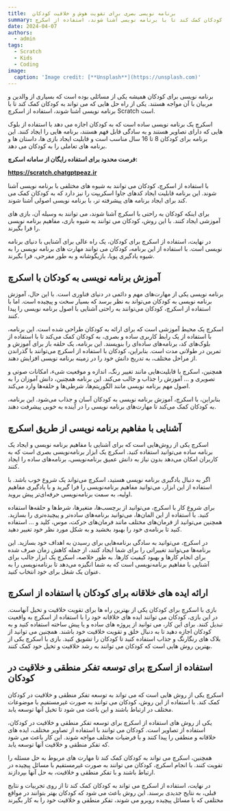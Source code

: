 ```yaml
---
title:  برنامه نویسی بصری برای تقویت هوش و خلاقیت کودکان
summary: برنامه نویسی برای کودکان همیشه یکی از مسائلی بوده است که بسیاری از والدین و مربیان با آن مواجه هستند. یکی از راه حل هایی که می تواند به کودکان کمک کند تا با برنامه نویسی آشنا شوند، استفاده از اسکرچ Scratch است.
date: 2024-04-07
authors:
  - admin
tags:
  - Scratch
  - Kids
  - Coding
image:
  caption: 'Image credit: [**Unsplash**](https://unsplash.com)'
---
```


برنامه نویسی برای کودکان همیشه یکی از مسائلی بوده است که بسیاری از والدین و مربیان با آن مواجه هستند. یکی از راه حل هایی که می تواند به کودکان کمک کند تا با برنامه نویسی آشنا شوند، استفاده از اسکرچ Scratch است.

اسکرچ یک برنامه نویسی ساده است که به کودکان اجازه می دهد با استفاده از بلوک هایی که دارای تصاویر هستند و به سادگی قابل فهم هستند، برنامه هایی را ایجاد کنند. این برنامه برای کودکان 8 تا 16 سال مناسب است و قابلیت ایجاد بازی ها، داستان ها و برنامه های تعاملی را به کودکان می دهد.

**فرصت محدود برای استفاده رایگان از سامانه اسکرچ:**

**https://scratch.chatgptpeaz.ir**

با استفاده از اسکرچ، کودکان می توانند به شیوه های مختلفی با برنامه نویسی آشنا شوند. این برنامه قابلیت ایجاد کدهای جاوا اسکریپت را نیز دارد که به کودکان کمک می کند برای ایجاد برنامه های پیشرفته تر، با برنامه نویسی اصولی آشنا شوند.

برای اینکه کودکان به راحتی با اسکرچ آشنا شوند، می توانند به وسیله آن، بازی های آموزشی ایجاد کنند. با این روش، کودکان می توانند به شیوه بازی، مفاهیم برنامه نویسی را فرا بگیرند.

در نهایت، استفاده از اسکرچ برای کودکان، یک راه عالی برای آشنایی با دنیای برنامه نویسی است. با استفاده از این برنامه، کودکان می توانند مهارت های برنامه نویسی را به شیوه یادگیری پویا، بازیگوشانه و به طور مفرحی، فرا بگیرند.

## آموزش برنامه نویسی به کودکان با اسکرچ

برنامه نویسی یکی از مهارت‌های مهم و دائمی در دنیای فناوری است. با این حال، آموزش برنامه نویسی به کودکان می‌تواند به نظر برسد که بسیار سخت و پیچیده است. اما با استفاده از اسکرچ، کودکان می‌توانند به راحتی آشنایی با اصول برنامه نویسی را پیدا کنند.

اسکرچ یک محیط آموزشی است که برای ارائه به کودکان طراحی شده است. این برنامه، با استفاده از یک رابط کاربری ساده و بصری، به کودکان کمک می‌کند تا با استفاده از بلوک‌های کد، برنامه‌های ساده‌ای را بنویسند. این برنامه، یک حلقه باز برای آموزش و تمرین در طولانی مدت است. بنابراین، کودکان با استفاده از اسکرچ می‌توانند با گذراندن از مراحل مختلف، به تدریج دانش خود را در زمینه برنامه نویسی افزایش دهند.

همچنین، اسکرچ با قابلیت‌هایی مانند تغییر رنگ، اندازه و موقعیت شیء، امکانات صوتی و تصویری و … آموزش را جذاب و جالب می‌کند. این برنامه همچنین، دانش آموزان را به اصول مهم برنامه نویسی مانند الگوریتم‌ها، شرطی‌ها و حلقه‌ها وارد می‌کند.

بنابراین، با اسکرچ، آموزش برنامه نویسی به کودکان آسان و جذاب می‌شود. این برنامه، به کودکان کمک می‌کند تا مهارت‌های برنامه نویسی را در آینده به خوبی پیشرفت دهند.

## آشنایی با مفاهیم برنامه نویسی از طریق اسکرچ

اسکرچ یکی از روش‌هایی است که برای آشنایی با مفاهیم برنامه نویسی و ایجاد یک برنامه ساده می‌توانید استفاده کنید. اسکرچ یک ابزار برنامه‌نویسی بصری است که به کاربران امکان می‌دهد بدون نیاز به دانش عمیق برنامه‌نویسی، برنامه‌های ساده را ایجاد کنند.

اگر به دنبال یادگیری برنامه نویسی هستید، اسکرچ می‌تواند یک شروع خوب باشد. با استفاده از این ابزار، می‌توانید مفاهیم برنامه‌نویسی را فرا گیرید و با یادگیری مفاهیم اولیه، به سمت برنامه‌نویسی حرفه‌ای‌تر پیش بروید.

برای شروع کار با اسکرچ، می‌توانید از برچسب‌ها، متغیرها، شرط‌ها و حلقه‌ها استفاده کنید. با استفاده از این المان‌ها، می‌توانید برنامه‌های ساده‌تر و پیچیده‌تری را بسازید. همچنین می‌توانید از فرمان‌های مختلف مانند فرمان‌های حرکت، موس، کلید و … استفاده کنید تا برنامه‌ی خود را بهبود بخشید و به شکل مورد نظر خود تغییر دهید.

در اسکرچ، می‌توانید به سادگی برنامه‌هایی برای رسیدن به اهداف خود بسازید. این برنامه‌ها می‌توانند تغییراتی را برای شما ایجاد کنند، از جمله کاهش زمان صرف شده برای انجام کارها و بهبود کیفیت کارها. به طور خلاصه، اسکرچ یک ابزار جالب برای آشنایی با مفاهیم برنامه‌نویسی است که به شما انگیزه می‌دهد تا برنامه‌نویسی را به عنوان یک شغل برای خود انتخاب کنید.

## ارائه ایده های خلاقانه برای کودکان با استفاده از اسکرچ

بازی با اسکرچ برای کودکان یکی از بهترین راه ها برای تقویت خلاقیت و تخیل آنهاست. در این بازی، کودکان می توانند ایده های خلاقانه خود را با استفاده از اسکرچ به واقعیت تبدیل کنند. برای این کار، می توانید از پروژه های ساده و یا پیش ساخته استفاده کنید و به کودکان اجازه دهید تا به دنبال خلق و تقویت خلاقیت خود باشند. همچنین می توانید از بلاک های رنگارنگ و جذاب استفاده کنید تا کودکان را تشویق کنید. بازی با اسکرچ یکی از بهترین روش هایی است که کودکان می توانند به رشد خلاقیت و تخیل خود کمک کنند.

## استفاده از اسکرچ برای توسعه تفکر منطقی و خلاقیت در کودکان

اسکرچ یکی از روش هایی است که می تواند به توسعه تفکر منطقی و خلاقیت در کودکان کمک کند. با استفاده از این روش، کودکان می توانند به صورت غیرمستقیم با موضوعات مختلف در ارتباط باشند و این باعث می شود تا تخیل آنها توسعه یابد.

یکی از روش های استفاده از اسکرچ برای توسعه تفکر منطقی و خلاقیت در کودکان، استفاده از تصاویر است. کودکان می توانند با استفاده از تصاویر مختلف، ایده های خلاقانه و منطقی را پیدا کنند و با فرضیات مختلف مواجه شوند. این کار باعث می شود که تفکر منطقی و خلاقیت آنها توسعه یابد.

همچنین، اسکرچ می تواند به کودکان کمک کند تا مهارت های مربوط به حل مسئله را تقویت کنند. با انجام اسکرچ، کودکان می توانند به صورت غیرمستقیم با مسائل پیچیده در ارتباط باشند و با تفکر منطقی و خلاقیت، به حل آنها بپردازند.

در نهایت، استفاده از اسکرچ می تواند به کودکان کمک کند تا از روی تجربیات و نتایج قبلی، به نتایج جدیدی برسند. این روش باعث می شود که کودکان بهتر بتوانند در مواقع مختلفی که با مسائل پیچیده روبرو می شوند، تفکر منطقی و خلاقیت خود را به کار بگیرند
